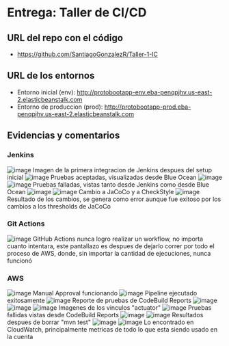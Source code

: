# Entrega: Taller de CI/CD

## URL del repo con el código

- https://github.com/SantiagoGonzalezR/Taller-1-IC

## URL de los entornos

- Entorno inicial (env): http://protobootapp-env.eba-penqpjhv.us-east-2.elasticbeanstalk.com
- Entorno de produccion (prod): http://protobootapp-prod.eba-penqpjhv.us-east-2.elasticbeanstalk.com

## Evidencias y comentarios
### Jenkins
![image](https://github.com/user-attachments/assets/9a2d1bfd-52bd-490a-bdf8-8c32cd6bead3)
Imagen de la primera integracion de Jenkins despues del setup inicial
![image](https://github.com/user-attachments/assets/bbd30a43-6ca9-4c22-8dcd-a8cbb0c7d0ab)
Pruebas aceptadas, visualizadas desde Blue Ocean
![image](https://github.com/user-attachments/assets/22895bb6-513e-450e-b5b1-e49c237c4e9a)
![image](https://github.com/user-attachments/assets/87059c52-44f1-4873-9aba-50e128b1d520)
Pruebas falladas, vistas tanto desde Jenkins como desde Blue Ocean
![image](https://github.com/user-attachments/assets/956f8fb4-7ad8-4497-b4a6-da00e03436d4)
![image](https://github.com/user-attachments/assets/d2ddea06-8fcb-4141-b7b1-6f8a6a38a9ce)
Cambio a JaCoCo y a CheckStyle
![image](https://github.com/user-attachments/assets/dbc5e825-b3ca-4e05-a398-bdf165543726)
Resultado de los cambios, se genera como error aunque fue exitoso por los cambios a los thresholds de JaCoCo
### Git Actions
![image](https://github.com/user-attachments/assets/1b7a8ee4-dfa4-4610-9ec2-b5d2822fac6d)
GitHub Actions nunca logro realizar un workflow, no importa cuanto intentara, este pantallazo es despues de dejarlo correr por todo el proceso de AWS, donde, sin importar la cantidad de ejecuciones, nunca funcionó
### AWS
![image](https://github.com/user-attachments/assets/eb7dca26-696a-47d0-b7be-b47755f5a616)
Manual Approval funcionando
![image](https://github.com/user-attachments/assets/9fd6554f-1b7f-486f-b6d0-f35dfa755f51)
Pipeline ejecutado exitosamente
![image](https://github.com/user-attachments/assets/c32af14d-d57c-4a2b-a326-20f9d4a52d63)
Reporte de pruebas de CodeBuild Reports
![image](https://github.com/user-attachments/assets/b438ec12-d821-4c8a-a924-172d9051e53b)
![image](https://github.com/user-attachments/assets/f75e9aec-357b-4514-9199-20c8c6fe5668)
![image](https://github.com/user-attachments/assets/6b454e56-c661-4775-ba44-f28f2fe471ea)
Imagenes de los vinculos "actuator"
![image](https://github.com/user-attachments/assets/a2f15d0a-0aa2-42ca-ab94-942ae581bdec)
Pruebas fallidas vistas desde CodeBuild Reports
![image](https://github.com/user-attachments/assets/11804a19-0fb2-494e-8a97-09d3c9c5188c)
![image](https://github.com/user-attachments/assets/6d03a898-418d-401b-bec9-1039e0ea8933)
Resultados despues de borrar "mvn test"
![image](https://github.com/user-attachments/assets/81ff419b-8e62-493f-a2ff-9fdd45a00811)
![image](https://github.com/user-attachments/assets/c6a03aa1-e4d0-457a-9760-2c9d4e0580be)
Lo encontrado en CloudWatch, principalmente metricas de todo lo que esta siendo usado en la cuenta
